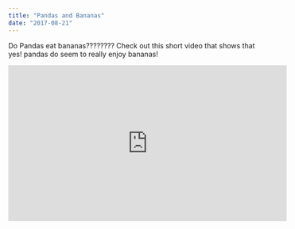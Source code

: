 ```yaml
---
title: "Pandas and Bananas"
date: "2017-08-21"
---
```


Do Pandas eat bananas???????? Check out this short video that shows that yes! pandas do
seem to really enjoy bananas!

<iframe width="560" height="315" src="https://www.youtube.com/embed/4SZl1r2O_bY" frameborder="0" allowfullscreen></iframe>